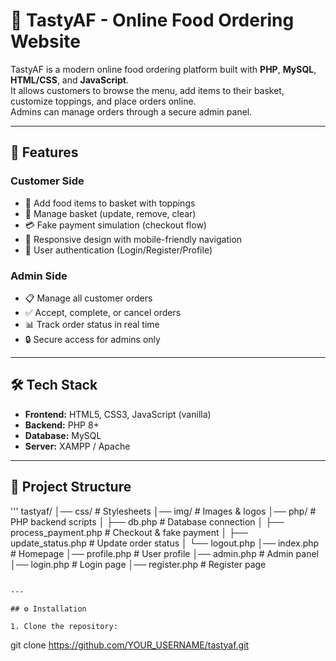 # 🍔 TastyAF - Online Food Ordering Website

TastyAF is a modern online food ordering platform built with **PHP**, **MySQL**, **HTML/CSS**, and **JavaScript**.  
It allows customers to browse the menu, add items to their basket, customize toppings, and place orders online.  
Admins can manage orders through a secure admin panel.

---

## 🚀 Features

### Customer Side
- 🛒 Add food items to basket with toppings  
- 🔄 Manage basket (update, remove, clear)  
- 💳 Fake payment simulation (checkout flow)  
- 📱 Responsive design with mobile-friendly navigation  
- 👤 User authentication (Login/Register/Profile)  

### Admin Side
- 📋 Manage all customer orders  
- ✅ Accept, complete, or cancel orders  
- 📊 Track order status in real time  
- 🔒 Secure access for admins only  

---

## 🛠️ Tech Stack
- **Frontend:** HTML5, CSS3, JavaScript (vanilla)  
- **Backend:** PHP 8+  
- **Database:** MySQL  
- **Server:** XAMPP / Apache  

---

## 📂 Project Structure

'''
tastyaf/
│── css/ # Stylesheets
│── img/ # Images & logos
│── php/ # PHP backend scripts
│ ├── db.php # Database connection
│ ├── process_payment.php # Checkout & fake payment
│ ├── update_status.php # Update order status
│ └── logout.php
│── index.php # Homepage
│── profile.php # User profile
│── admin.php # Admin panel
│── login.php # Login page
│── register.php # Register page
```

---

## ⚙️ Installation

1. Clone the repository:
   ```
   git clone https://github.com/YOUR_USERNAME/tastyaf.git
   ```
